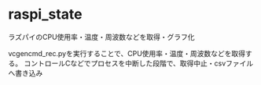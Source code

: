 # raspi_state
ラズパイのCPU使用率・温度・周波数などを取得・グラフ化


vcgencmd_rec.pyを実行することで、CPU使用率・温度・周波数などを取得する。
コントロールCなどでプロセスを中断した段階で、取得中止・csvファイルへ書き込み

